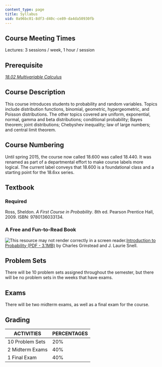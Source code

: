 ```yaml
---
content_type: page
title: Syllabus
uid: 0a96bc01-8df3-d40c-ce89-da4da50930fb
---
```


Course Meeting Times
--------------------

Lectures: 3 sessions / week, 1 hour / session

Prerequisite
------------

[_18.02 Multivariable Calculus_](/courses/18-02sc-multivariable-calculus-fall-2010)

Course Description
------------------

This course introduces students to probability and random variables. Topics include distribution functions, binomial, geometric, hypergeometric, and Poisson distributions. The other topics covered are uniform, exponential, normal, gamma and beta distributions; conditional probability; Bayes theorem; joint distributions; Chebyshev inequality; law of large numbers; and central limit theorem.

Course Numbering
----------------

Until spring 2015, the course now called 18.600 was called 18.440. It was renamed as part of a departmental effort to make course labels more logical. The current label conveys that 18.600 is a foundational class and a starting point for the 18.6xx series.

Textbook
--------

### Required

Ross, Sheldon. _A First Course in Probability_. 8th ed. Pearson Prentice Hall, 2009. ISBN: 9780136033134.

### A Free and Fun-to-Read Book

![This resource may not render correctly in a screen reader.](/images/inacessible.gif)[Introduction to Probability (PDF - 3.1MB)](http://www.dartmouth.edu/~chance/teaching_aids/books_articles/probability_book/amsbook.mac.pdf) by Charles Grinstead and J. Laurie Snell.

Problem Sets
------------

There will be 10 problem sets assigned throughout the semester, but there will be no problem sets in the weeks that have exams.

Exams
-----

There will be two midterm exams, as well as a final exam for the course.

Grading
-------

| ACTIVITIES | PERCENTAGES |
| --- | --- |
| 10 Problem Sets | 20% |
| 2 Midterm Exams | 40% |
| 1 Final Exam | 40%